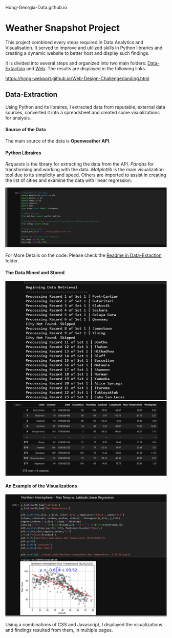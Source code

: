 Hong-Georgia-Data.github.io

# Weather Snapshot Project

This project combined every steps required in Data Analytics and Visualisation. It served to improve and utilized skills in Python libraries and creating a dynamic website to better host and display such findings.

It is divided into several steps and organized into two main folders: [Data-Extaction](https://github.com/Hong-webport/Weather-SnapShot/tree/main/Data-Extraction%20(Python)/API-Challenge) and [Web](https://github.com/Hong-webport/Weather-SnapShot/tree/main/Web%20(HTML%20%26%20JS)). The results are displayed in the following links.

https://hong-webport.github.io/Web-Design-Challenge/landing.html

## Data-Extraction

Using Python and its libraires, I extracted data from reputable, external data sources, converted it into a spreadsheet and created some visualizations for analysis.

#### Source of the Data
The main source of the data is **Openweather API**. 

#### Python Libraires

*Requests* is the library for extracting the data from the API. *Pandas* for transforming and working with the data. *Matplotlib* is the main visualization tool due to its simplicity and speed. Others are imported to assist in creating the list of cities and examine the data with linear regression.

<img src="https://github.com/Hong-webport/Weather-SnapShot/blob/main/Preview-Images/Data%20Extraction%20(1).PNG" width="720px">

For More Details on the code: Please check the [Readme in Data-Extaction](https://github.com/Hong-webport/Weather-SnapShot/tree/main/Data-Extraction%20(Python)/API-Challenge/README.md) folder.
#### The Data Mined and Stored

<img src="https://github.com/Hong-webport/Weather-SnapShot/blob/main/Preview-Images/Data%20Extraction%20(4).PNG" width="720px">
<img src="https://github.com/Hong-webport/Weather-SnapShot/blob/main/Preview-Images/Data%20Extraction%20(6).PNG" width="720px">


#### An Example of the Visualizations

<img src="https://github.com/Hong-webport/Weather-SnapShot/blob/main/Preview-Images/Data%20Extraction%20(9).PNG" width="720px">



Using a combinations of CSS and Javascript, I displayed the visualizations and findings resulted from them, in multiple pages.

